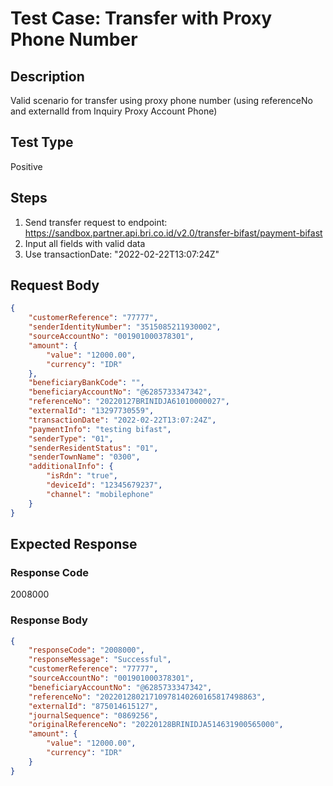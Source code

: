 # Test Case: Transfer with Proxy Phone Number

## Description
Valid scenario for transfer using proxy phone number (using referenceNo and externalId from Inquiry Proxy Account Phone)

## Test Type
Positive

## Steps
1. Send transfer request to endpoint: https://sandbox.partner.api.bri.co.id/v2.0/transfer-bifast/payment-bifast
2. Input all fields with valid data
3. Use transactionDate: "2022-02-22T13:07:24Z"

## Request Body
```json
{
    "customerReference": "77777",
    "senderIdentityNumber": "3515085211930002",
    "sourceAccountNo": "001901000378301",
    "amount": {
        "value": "12000.00",
        "currency": "IDR"
    },
    "beneficiaryBankCode": "",
    "beneficiaryAccountNo": "@6285733347342",
    "referenceNo": "20220127BRINIDJA61010000027",
    "externalId": "13297730559",
    "transactionDate": "2022-02-22T13:07:24Z",
    "paymentInfo": "testing bifast",
    "senderType": "01",
    "senderResidentStatus": "01",
    "senderTownName": "0300",
    "additionalInfo": {
        "isRdn": "true",
        "deviceId": "12345679237",
        "channel": "mobilephone"
    }
}
```

## Expected Response
### Response Code
2008000

### Response Body
```json
{
    "responseCode": "2008000",
    "responseMessage": "Successful",
    "customerReference": "77777",
    "sourceAccountNo": "001901000378301",
    "beneficiaryAccountNo": "@6285733347342",
    "referenceNo": "20220128021710978140260165817498863",
    "externalId": "875014615127",
    "journalSequence": "0869256",
    "originalReferenceNo": "20220128BRINIDJA514631900565000",
    "amount": {
        "value": "12000.00",
        "currency": "IDR"
    }
}
```

